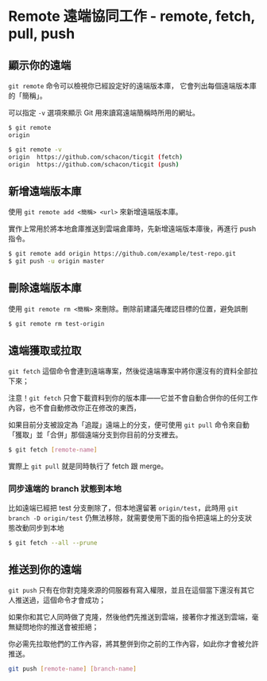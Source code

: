 # Remote 遠端協同工作 - remote, fetch, pull, push

## 顯示你的遠端

`git remote` 命令可以檢視你已經設定好的遠端版本庫， 它會列出每個遠端版本庫的「簡稱」。

可以指定 `-v` 選項來顯示 Git 用來讀寫遠端簡稱時所用的網址。

```bash
$ git remote
origin

$ git remote -v
origin	https://github.com/schacon/ticgit (fetch)
origin	https://github.com/schacon/ticgit (push)
```

## 新增遠端版本庫

使用 `git remote add <簡稱> <url>` 來新增遠端版本庫。

實作上常用於將本地倉庫推送到雲端倉庫時，先新增遠端版本庫後，再進行 push 指令。

```bash
$ git remote add origin https://github.com/example/test-repo.git
$ git push -u origin master
```

## 刪除遠端版本庫

使用 `git remote rm <簡稱>` 來刪除。刪除前建議先確認目標的位置，避免誤刪

```bash
$ git remote rm test-origin
```


## 遠端獲取或拉取

`git fetch` 這個命令會連到遠端專案，然後從遠端專案中將你還沒有的資料全部拉下來；

注意！`git fetch` 只會下載資料到你的版本庫——它並不會自動合併你的任何工作內容，也不會自動修改你正在修改的東西，

如果目前分支被設定為「追蹤」遠端上的分支，便可使用 `git pull` 命令來自動「獲取」並「合併」那個遠端分支到你目前的分支裡去。

```bash
$ git fetch [remote-name]
```

實際上 `git pull` 就是同時執行了 fetch 跟 merge。

### 同步遠端的 branch 狀態到本地
比如遠端已經把 test 分支刪除了，但本地還留著 `origin/test`，此時用 `git branch -D origin/test` 仍無法移除，就需要使用下面的指令把遠端上的分支狀態改動同步到本地
```bash
$ git fetch --all --prune
```

## 推送到你的遠端

`git push` 只有在你對克隆來源的伺服器有寫入權限，並且在這個當下還沒有其它人推送過，這個命令才會成功；

如果你和其它人同時做了克隆，然後他們先推送到雲端，接著你才推送到雲端，毫無疑問地你的推送會被拒絕；

你必需先拉取他們的工作內容，將其整併到你之前的工作內容，如此你才會被允許推送。

```bash
git push [remote-name] [branch-name]
```